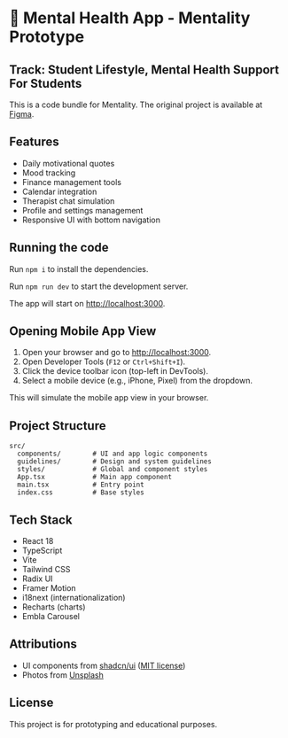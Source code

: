 # 🌱 Mental Health App - Mentality Prototype

## Track: Student Lifestyle, Mental Health Support For Students

This is a code bundle for Mentality. The original project is available at [Figma](https://www.figma.com/design/rueyAWsaFtfB8qUmWGndpt/Skill-Issue).

## Features

- Daily motivational quotes
- Mood tracking
- Finance management tools
- Calendar integration
- Therapist chat simulation
- Profile and settings management
- Responsive UI with bottom navigation

## Running the code

Run `npm i` to install the dependencies.

Run `npm run dev` to start the development server.

The app will start on [http://localhost:3000](http://localhost:3000).

## Opening Mobile App View

1. Open your browser and go to [http://localhost:3000](http://localhost:3000).
2. Open Developer Tools (`F12` or `Ctrl+Shift+I`).
3. Click the device toolbar icon (top-left in DevTools).
4. Select a mobile device (e.g., iPhone, Pixel) from the dropdown.

This will simulate the mobile app view in your browser.

## Project Structure

```
src/
  components/        # UI and app logic components
  guidelines/        # Design and system guidelines
  styles/            # Global and component styles
  App.tsx            # Main app component
  main.tsx           # Entry point
  index.css          # Base styles
```

## Tech Stack

- React 18
- TypeScript
- Vite
- Tailwind CSS
- Radix UI
- Framer Motion
- i18next (internationalization)
- Recharts (charts)
- Embla Carousel

## Attributions

- UI components from [shadcn/ui](https://ui.shadcn.com/) ([MIT license](https://github.com/shadcn-ui/ui/blob/main/LICENSE.md))
- Photos from [Unsplash](https://unsplash.com/license)

## License

This project is for prototyping and educational purposes.
